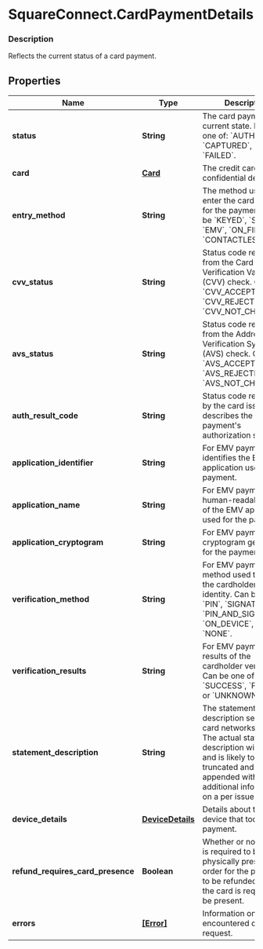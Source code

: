 # SquareConnect.CardPaymentDetails

### Description

Reflects the current status of a card payment.

## Properties
Name | Type | Description | Notes
------------ | ------------- | ------------- | -------------
**status** | **String** | The card payment&#39;s current state. It can be one of: &#x60;AUTHORIZED&#x60;, &#x60;CAPTURED&#x60;, &#x60;VOIDED&#x60;, &#x60;FAILED&#x60;. | [optional] 
**card** | [**Card**](Card.md) | The credit card&#39;s non-confidential details. | [optional] 
**entry_method** | **String** | The method used to enter the card&#39;s details for the payment.  Can be &#x60;KEYED&#x60;, &#x60;SWIPED&#x60;, &#x60;EMV&#x60;, &#x60;ON_FILE&#x60;, or &#x60;CONTACTLESS&#x60;. | [optional] 
**cvv_status** | **String** | Status code returned from the Card Verification Value (CVV) check. Can be &#x60;CVV_ACCEPTED&#x60;, &#x60;CVV_REJECTED&#x60;, &#x60;CVV_NOT_CHECKED&#x60;. | [optional] 
**avs_status** | **String** | Status code returned from the Address Verification System (AVS) check. Can be &#x60;AVS_ACCEPTED&#x60;, &#x60;AVS_REJECTED&#x60;, &#x60;AVS_NOT_CHECKED&#x60;. | [optional] 
**auth_result_code** | **String** | Status code returned by the card issuer that describes the payment&#39;s authorization status. | [optional] 
**application_identifier** | **String** | For EMV payments, identifies the EMV application used for the payment. | [optional] 
**application_name** | **String** | For EMV payments, the human-readable name of the EMV application used for the payment. | [optional] 
**application_cryptogram** | **String** | For EMV payments, the cryptogram generated for the payment. | [optional] 
**verification_method** | **String** | For EMV payments, method used to verify the cardholder&#39;s identity.  Can be one of &#x60;PIN&#x60;, &#x60;SIGNATURE&#x60;, &#x60;PIN_AND_SIGNATURE&#x60;, &#x60;ON_DEVICE&#x60;, or &#x60;NONE&#x60;. | [optional] 
**verification_results** | **String** | For EMV payments, the results of the cardholder verification.  Can be one of &#x60;SUCCESS&#x60;, &#x60;FAILURE&#x60;, or &#x60;UNKNOWN&#x60;. | [optional] 
**statement_description** | **String** | The statement description sent to the card networks.  Note: The actual statement description will vary and is likely to be truncated and appended with additional information on a per issuer basis. | [optional] 
**device_details** | [**DeviceDetails**](DeviceDetails.md) | Details about the device that took the payment. | [optional] 
**refund_requires_card_presence** | **Boolean** | Whether or not the card is required to be physically present in order for the payment to be refunded.  If true, the card is required to be present. | [optional] [beta]
**errors** | [**[Error]**](Error.md) | Information on errors encountered during the request. | [optional] 


